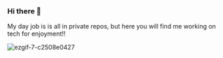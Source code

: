 ### Hi there 👋

My day job is is all in private repos, but here you will find me working on tech for enjoyment!!

![ezgif-7-c2508e0427](https://user-images.githubusercontent.com/444888/150290669-217bdba2-725d-448a-936d-070e0b944ff2.gif)

<!--
**p5150j/p5150j** is a ✨ _special_ ✨ repository because its `README.md` (this file) appears on your GitHub profile.

Here are some ideas to get you started:

- 🔭 I’m currently working on ...
- 🌱 I’m currently learning ...
- 👯 I’m looking to collaborate on ...
- 🤔 I’m looking for help with ...
- 💬 Ask me about ...
- 📫 How to reach me: ...
- 😄 Pronouns: ...
- ⚡ Fun fact: ...
-->
